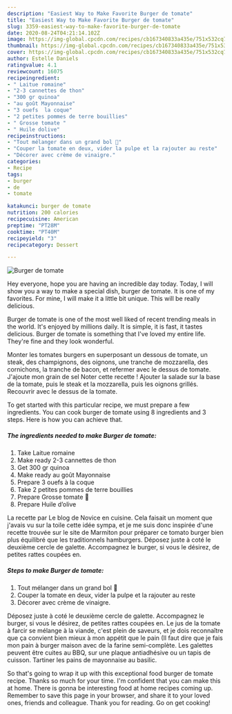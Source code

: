 ```yaml
---
description: "Easiest Way to Make Favorite Burger de tomate"
title: "Easiest Way to Make Favorite Burger de tomate"
slug: 3359-easiest-way-to-make-favorite-burger-de-tomate
date: 2020-08-24T04:21:14.102Z
image: https://img-global.cpcdn.com/recipes/cb167340833a435e/751x532cq70/burger-de-tomate-photo-principale-de-la-recette.jpg
thumbnail: https://img-global.cpcdn.com/recipes/cb167340833a435e/751x532cq70/burger-de-tomate-photo-principale-de-la-recette.jpg
cover: https://img-global.cpcdn.com/recipes/cb167340833a435e/751x532cq70/burger-de-tomate-photo-principale-de-la-recette.jpg
author: Estelle Daniels
ratingvalue: 4.1
reviewcount: 16075
recipeingredient:
- " Laitue romaine"
- "2-3 cannettes de thon"
- "300 gr quinoa"
- "au goût Mayonnaise"
- "3 ouefs  la coque"
- "2 petites pommes de terre bouillies"
- " Grosse tomate "
- " Huile dolive"
recipeinstructions:
- "Tout mélanger dans un grand bol 🍲"
- "Couper la tomate en deux, vider la pulpe et la rajouter au reste"
- "Décorer avec crème de vinaigre."
categories:
- Recipe
tags:
- burger
- de
- tomate

katakunci: burger de tomate 
nutrition: 200 calories
recipecuisine: American
preptime: "PT28M"
cooktime: "PT40M"
recipeyield: "3"
recipecategory: Dessert

---
```



![Burger de tomate](https://img-global.cpcdn.com/recipes/cb167340833a435e/751x532cq70/burger-de-tomate-photo-principale-de-la-recette.jpg)

Hey everyone, hope you are having an incredible day today. Today, I will show you a way to make a special dish, burger de tomate. It is one of my favorites. For mine, I will make it a little bit unique. This will be really delicious.

Burger de tomate is one of the most well liked of recent trending meals in the world. It's enjoyed by millions daily. It is simple, it is fast, it tastes delicious. Burger de tomate is something that I've loved my entire life. They're fine and they look wonderful.

Monter les tomates burgers en superposant un dessous de tomate, un steak, des champignons, des oignons, une tranche de mozzarella, des cornichons, la tranche de bacon, et refermer avec le dessus de tomate. J&#39;ajoute mon grain de sel Noter cette recette ! Ajouter la salade sur la base de la tomate, puis le steak et la mozzarella, puis les oignons grillés. Recouvrir avec le dessus de la tomate.


To get started with this particular recipe, we must prepare a few ingredients. You can cook burger de tomate using 8 ingredients and 3 steps. Here is how you can achieve that.

<!--inarticleads1-->

##### The ingredients needed to make Burger de tomate:

1. Take  Laitue romaine
1. Make ready 2-3 cannettes de thon
1. Get 300 gr quinoa
1. Make ready au goût Mayonnaise
1. Prepare 3 ouefs à la coque
1. Take 2 petites pommes de terre bouillies
1. Prepare  Grosse tomate 🍅
1. Prepare  Huile d’olive


La recette par Le blog de Novice en cuisine. Cela faisait un moment que j&#39;avais vu sur la toile cette idée sympa, et je me suis donc inspirée d&#39;une recette trouvée sur le site de Marmiton pour préparer ce tomato burger bien plus équilibré que les traditionnels hamburgers. Déposez juste à coté le deuxième cercle de galette. Accompagnez le burger, si vous le désirez, de petites rattes coupées en. 

<!--inarticleads2-->

##### Steps to make Burger de tomate:

1. Tout mélanger dans un grand bol 🍲
1. Couper la tomate en deux, vider la pulpe et la rajouter au reste
1. Décorer avec crème de vinaigre.


Déposez juste à coté le deuxième cercle de galette. Accompagnez le burger, si vous le désirez, de petites rattes coupées en. Le jus de la tomate à farcir se mélange à la viande, c&#39;est plein de saveurs, et je dois reconnaître que ça convient bien mieux à mon appétit que le pain (Il faut dire que je fais mon pain à burger maison avec de la farine semi-complète. Les galettes peuvent être cuites au BBQ, sur une plaque antiadhésive ou un tapis de cuisson. Tartiner les pains de mayonnaise au basilic. 

So that's going to wrap it up with this exceptional food burger de tomate recipe. Thanks so much for your time. I'm confident that you can make this at home. There is gonna be interesting food at home recipes coming up. Remember to save this page in your browser, and share it to your loved ones, friends and colleague. Thank you for reading. Go on get cooking!
